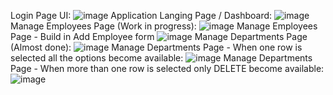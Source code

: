 Login Page UI:
![image](https://github.com/thanashskyr/corporate_management_assistant/assets/37800218/09ffefc8-f654-4c95-b716-3f6e63e1ac69)
Application Langing Page / Dashboard:
![image](https://github.com/thanashskyr/corporate_management_assistant/assets/37800218/fe30e633-f055-4000-9a3e-a8c3e664d82d)
Manage Employees Page (Work in progress):
![image](https://github.com/thanashskyr/corporate_management_assistant/assets/37800218/0c00fe1a-bef7-43cb-9119-4b10ab596a6f)
Manage Employees Page - Build in Add Employee form
![image](https://github.com/thanashskyr/corporate_management_assistant/assets/37800218/c8950ecc-9245-406e-9e0b-555ee726a1a8)
Manage Departments Page (Almost done):
![image](https://github.com/thanashskyr/corporate_management_assistant/assets/37800218/ebc38b01-92c1-403a-97f7-a4ba7890e33d)
Manage Departments Page - When one row is selected all the options become available:
![image](https://github.com/thanashskyr/corporate_management_assistant/assets/37800218/c92a9b82-85bc-44df-a598-a1d67510eea5)
Manage Departments Page - When more than one row is selected only DELETE become available:
![image](https://github.com/thanashskyr/corporate_management_assistant/assets/37800218/2faa9fd2-2d66-4f09-940e-83a6a8f517b5)
